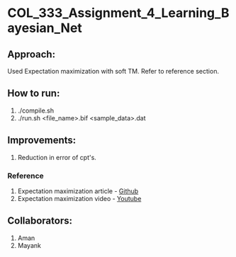 # COL_333_Assignment_4_Learning_Bayesian_Net

## Approach:
  Used Expectation maximization with soft TM. Refer to reference section.
  
## How to run:
1) ./compile.sh
2) ./run.sh <file_name>.bif <sample_data>.dat

## Improvements:
1) Reduction in error of cpt's.

### Reference
1) Expectation maximization article - [Github](https://ekamperi.github.io/mathematics/2021/07/03/expectation-maximization-part1.html)
2) Expectation maximization video - [Youtube](https://youtu.be/3-qjNObPEO4?si=jSTR8hOsfoza8qZ9)

## Collaborators:
1) Aman
2) Mayank
